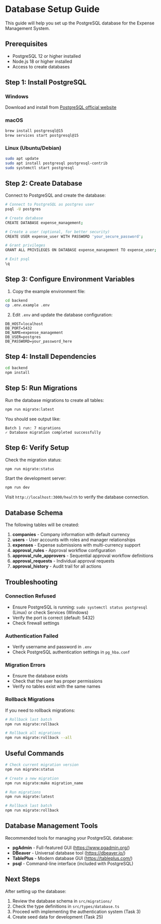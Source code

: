 # Database Setup Guide

This guide will help you set up the PostgreSQL database for the Expense Management System.

## Prerequisites

- PostgreSQL 12 or higher installed
- Node.js 18 or higher installed
- Access to create databases

## Step 1: Install PostgreSQL

### Windows
Download and install from [PostgreSQL official website](https://www.postgresql.org/download/windows/)

### macOS
```bash
brew install postgresql@15
brew services start postgresql@15
```

### Linux (Ubuntu/Debian)
```bash
sudo apt update
sudo apt install postgresql postgresql-contrib
sudo systemctl start postgresql
```

## Step 2: Create Database

Connect to PostgreSQL and create the database:

```bash
# Connect to PostgreSQL as postgres user
psql -U postgres

# Create database
CREATE DATABASE expense_management;

# Create a user (optional, for better security)
CREATE USER expense_user WITH PASSWORD 'your_secure_password';

# Grant privileges
GRANT ALL PRIVILEGES ON DATABASE expense_management TO expense_user;

# Exit psql
\q
```

## Step 3: Configure Environment Variables

1. Copy the example environment file:
```bash
cd backend
cp .env.example .env
```

2. Edit `.env` and update the database configuration:
```env
DB_HOST=localhost
DB_PORT=5432
DB_NAME=expense_management
DB_USER=postgres
DB_PASSWORD=your_password_here
```

## Step 4: Install Dependencies

```bash
cd backend
npm install
```

## Step 5: Run Migrations

Run the database migrations to create all tables:

```bash
npm run migrate:latest
```

You should see output like:
```
Batch 1 run: 7 migrations
✓ Database migration completed successfully
```

## Step 6: Verify Setup

Check the migration status:

```bash
npm run migrate:status
```

Start the development server:

```bash
npm run dev
```

Visit `http://localhost:3000/health` to verify the database connection.

## Database Schema

The following tables will be created:

1. **companies** - Company information with default currency
2. **users** - User accounts with roles and manager relationships
3. **expenses** - Expense submissions with multi-currency support
4. **approval_rules** - Approval workflow configuration
5. **approval_rule_approvers** - Sequential approval workflow definitions
6. **approval_requests** - Individual approval requests
7. **approval_history** - Audit trail for all actions

## Troubleshooting

### Connection Refused
- Ensure PostgreSQL is running: `sudo systemctl status postgresql` (Linux) or check Services (Windows)
- Verify the port is correct (default: 5432)
- Check firewall settings

### Authentication Failed
- Verify username and password in `.env`
- Check PostgreSQL authentication settings in `pg_hba.conf`

### Migration Errors
- Ensure the database exists
- Check that the user has proper permissions
- Verify no tables exist with the same names

### Rollback Migrations
If you need to rollback migrations:

```bash
# Rollback last batch
npm run migrate:rollback

# Rollback all migrations
npm run migrate:rollback --all
```

## Useful Commands

```bash
# Check current migration version
npm run migrate:status

# Create a new migration
npm run migrate:make migration_name

# Run migrations
npm run migrate:latest

# Rollback last batch
npm run migrate:rollback
```

## Database Management Tools

Recommended tools for managing your PostgreSQL database:

- **pgAdmin** - Full-featured GUI (https://www.pgadmin.org/)
- **DBeaver** - Universal database tool (https://dbeaver.io/)
- **TablePlus** - Modern database GUI (https://tableplus.com/)
- **psql** - Command-line interface (included with PostgreSQL)

## Next Steps

After setting up the database:

1. Review the database schema in `src/migrations/`
2. Check the type definitions in `src/types/database.ts`
3. Proceed with implementing the authentication system (Task 3)
4. Create seed data for development (Task 25)

